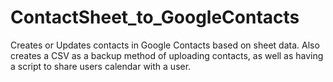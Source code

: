 # ContactSheet_to_GoogleContacts
Creates or Updates contacts in Google Contacts based on sheet data. Also creates a CSV as a backup method of uploading contacts, as well as having a script to share users calendar with a user.

